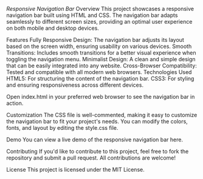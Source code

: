 *Responsive Navigation Bar*
Overview
This project showcases a responsive navigation bar built using HTML and CSS. The navigation bar adapts seamlessly to different screen sizes, providing an optimal user experience on both mobile and desktop devices.

Features
Fully Responsive Design: The navigation bar adjusts its layout based on the screen width, ensuring usability on various devices.
Smooth Transitions: Includes smooth transitions for a better visual experience when toggling the navigation menu.
Minimalist Design: A clean and simple design that can be easily integrated into any website.
Cross-Browser Compatibility: Tested and compatible with all modern web browsers.
Technologies Used
HTML5: For structuring the content of the navigation bar.
CSS3: For styling and ensuring responsiveness across different devices.

Open index.html in your preferred web browser to see the navigation bar in action.

Customization
The CSS file is well-commented, making it easy to customize the navigation bar to fit your project's needs. You can modify the colors, fonts, and layout by editing the style.css file.

Demo
You can view a live demo of the responsive navigation bar here.

Contributing
If you'd like to contribute to this project, feel free to fork the repository and submit a pull request. All contributions are welcome!

License
This project is licensed under the MIT License.
